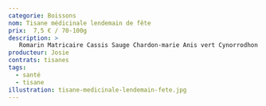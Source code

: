 ```yaml
---
categorie: Boissons
nom: Tisane médicinale lendemain de fête
prix:  7,5 € / 70-100g
description: >
   Romarin Matricaire Cassis Sauge Chardon-marie Anis vert Cynorrodhon
producteur: Josie
contrats: tisanes
tags: 
  - santé
  - tisane
illustration: tisane-medicinale-lendemain-fete.jpg
---
```


